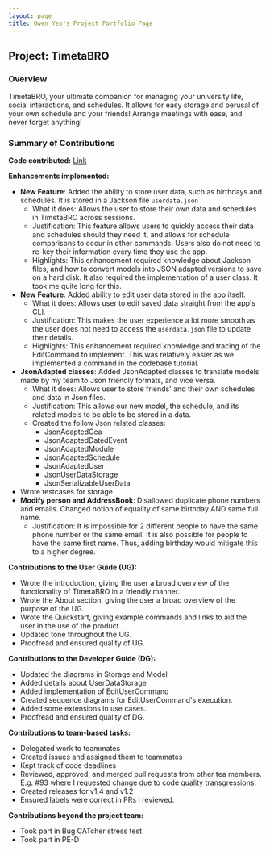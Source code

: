 ```yaml
---
layout: page
title: Owen Yeo's Project Portfolio Page
---
```


## Project: TimetaBRO

### Overview

TimetaBRO, your ultimate companion for managing your university life, social interactions, and schedules. It allows for easy storage and perusal of your own schedule and your friends! Arrange meetings with ease, and never forget anything!

### Summary of Contributions

**Code contributed:**
[Link](https://nus-cs2103-ay2324s1.github.io/tp-dashboard/?search=owenyeo&sort=groupTitle&sortWithin=title&timeframe=commit&mergegroup=&groupSelect=groupByRepos&breakdown=true&checkedFileTypes=docs~functional-code~test-code&since=2023-09-22)

**Enhancements implemented:**
* **New Feature**: Added the ability to store user data, such as birthdays and schedules. It is stored in a Jackson file `userdata.json`
    * What it does: Allows the user to store their own data and schedules in TimetaBRO across sessions.
    * Justification: This feature allows users to quickly access their data and schedules should they need it, and allows for schedule comparisons to occur in other commands. Users also do not need to re-key their information every time they use the app.
    * Highlights: This enhancement required knowledge about Jackson files, and how to convert models into JSON adapted versions to save on a hard disk. It also required the implementation of a user class. It took me quite long for this.
* **New Feature**: Added ability to edit user data stored in the app itself.
    * What it does: Allows user to edit saved data straight from the app's CLI.
    * Justification: This makes the user experience a lot more smooth as the user does not need to access the `userdata.json` file to update their details.
    * Highlights: This enhancement required knowledge and tracing of the EditCommand to implement. This was relatively easier as we implemented a command in the codebase tutorial.
* **JsonAdapted classes**: Added JsonAdapted classes to translate models made by my team to Json friendly formats, and vice versa.
    * What it does: Allows user to store friends' and their own schedules and data in Json files.
    * Justification: This allows our new model, the schedule, and its related models to be able to be stored in a data.
    * Created the follow Json related classes:
        * JsonAdaptedCca
        * JsonAdaptedDatedEvent
        * JsonAdaptedModule
        * JsonAdaptedSchedule
        * JsonAdaptedUser
        * JsonUserDataStorage
        * JsonSerializableUserData
* Wrote testcases for storage
* **Modify person and AddressBook**: Disallowed duplicate phone numbers and emails. Changed notion of equality of same birthday AND same full name.
    * Justification: It is impossible for 2 different people to have the same phone number or the same email. It is also possible for people to have the same first name. Thus, adding birthday would mitigate this to a higher degree.


**Contributions to the User Guide (UG):**
* Wrote the introduction, giving the user a broad overview of the functionality of TimetaBRO in a friendly manner.
* Wrote the About section, giving the user a broad overview of the purpose of the UG.
* Wrote the Quickstart, giving example commands and links to aid the user in the use of the product.
* Updated tone throughout the UG.
* Proofread and ensured quality of UG.

**Contributions to the Developer Guide (DG):**
* Updated the diagrams in Storage and Model
* Added details about UserDataStorage
* Added implementation of EditUserCommand
* Created sequence diagrams for EditUserCommand's execution.
* Added some extensions in use cases.
* Proofread and ensured quality of DG.

**Contributions to team-based tasks:**
* Delegated work to teammates
* Created issues and assigned them to teammates
* Kept track of code deadlines
* Reviewed, approved, and merged pull requests from other tea members. E.g. #93 where I requested change due to code quality transgressions.
* Created releases for v1.4 and v1.2
* Ensured labels were correct in PRs I reviewed.

**Contributions beyond the project team:**
* Took part in Bug CATcher stress test
* Took part in PE-D
